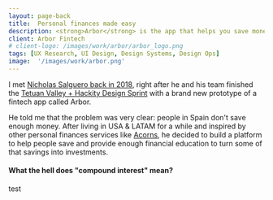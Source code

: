 ```yaml
---
layout: page-back
title:  Personal finances made easy
description: <strong>Arbor</strong> is the app that helps you save money automatically and turns that savings into smart and safe investments
client: Arbor Fintech
# client-logo: /images/work/arbor/arbor_logo.png
tags: [UX Research, UI Design, Design Systems, Design Ops]
image:  '/images/work/arbor.png'
---
```

I met <a href="https://www.linkedin.com/in/nicholassalguero">Nicholas Salguero back in 2018</a>, right after he and his team finished the <a href="http://www.letshackity.com/en/design-sprint-school-startups/">Tetuan Valley + Hackity Design Sprint</a> with a brand new prototype of a fintech app called Arbor. 

He told me that the problem was very clear: people in Spain don't save enough money. After living in USA & LATAM for a while and inspired by other personal finances services like <a href="https://www.acorns.com/">Acorns</a>, he decided to build a platform to help people save and provide enough financial education to turn some of that savings into investments.

#### What the hell does "compound interest" mean?

test
